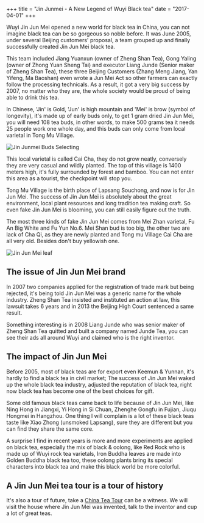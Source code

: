 +++
title = "Jin Junmei -  A New Legend of Wuyi Black tea"
date = "2017-04-01"
+++

Wuyi Jin Jun Mei opened a new world for black tea in China, you can not imagine black tea can be so gorgeous so noble before. It was June 2005, under several Beijing customers' proposal, a team grouped up and finally successfully created Jin Jun Mei black tea.

<!--more-->

This team included Jiang Yuanxun (owner of Zheng Shan Tea), Gong Yaling (owner of Zhong Yuan Sheng Tai) and executor Liang Junde (Senior maker of Zheng Shan Tea), these three Beijing Customers (Zhang Meng Jiang, Yan Yifeng, Ma Baoshan) even wrote a Jun Mei Act so other farmers can exactly follow the processing technicals. As a result, it got a very big success by 2007, no matter who they are, the whole society would be proud of being able to drink this tea. 

In Chinese, 'Jin' is Gold, 'Jun' is high mountain and 'Mei' is brow (symbol of longevity), it's made up of early buds only, to get 1 gram dried Jin Jun Mei, you will need 108 tea buds, in other words, to make 500 grams tea it needs 25 people work one whole day, and this buds can only come from local varietal in Tong Mu Village.

![Jin Junmei Buds Selecting][2]

This local varietal is called Cai Cha, they do not grow neatly, conversely they are very casual and wildly planted. The top of this village is 1400 meters high, it's fully surrounded by forest and bamboo. You can not enter this area as a tourist, the checkpoint will stop you.

Tong Mu Village is the birth place of Lapsang Souchong, and now is for Jin Jun Mei. The success of Jin Jun Mei is absolutely about the great environment, local plant resources and long tradition tea making craft. So even fake Jin Jun Mei is blooming, you can still easily figure out the truth.

The most three kinds of fake Jin Jun Mei comes from Mei Zhan varietal, Fu An Big White and Fu Yun No.6. Mei Shan bud is too big, the other two are lack of Cha Qi, as they are newly planted and Tong mu Village Cai Cha are all very old. Besides don't buy yellowish one.

![Jin Jun Mei leaf][1]

## The issue of Jin Jun Mei brand ##

In 2007 two companies applied for the registration of trade mark but being rejected, it's being told Jin Jun Mei was a generic name for the whole industry. Zheng Shan Tea insisted and instituted an action at law, this lawsuit takes 6 years and in 2013 the Beijing High Court sentenced a same result.

Something interesting is in 2008 Liang Junde who was senior maker of Zheng Shan Tea quitted and built a company named Junde Tea, you can see their ads all around Wuyi and claimed who is the right inventor.

## The impact of Jin Jun Mei ##

Before 2005, most of black teas are for export even Keemun & Yunnan, it's hardly to find a black tea in civil market; The success of Jin Jun Mei waked up the whole black tea industry, adjusted the reputation of black tea, right now black tea has become one of the best choices for gift. 

Some old famous black teas came back to life because of Jin Jun Mei, like Ning Hong in Jiangxi, Yi Hong in Si Chuan, Zhenghe Gongfu in Fujian, Jiuqu Hongmei in Hangzhou. One thing I will complain is a lot of these black teas taste like Xiao Zhong (unsmoked Lapsang), sure they are different but you can find they share the same core.

A surprise I find in recent years is more and more experiments are applied on black tea, especially the mix of black & oolong, like Red Rock who is made up of Wuyi rock tea varietals, Iron Buddha leaves are made into Golden Buddha black tea too, these oolong plants bring its special characters into black tea and make this black world be more colorful.

## A Jin Jun Mei tea tour is a tour of history ##

It's also a tour of future, take a [China Tea Tour](mailto:daniel@hongchinatea.com) can be a witness. We will visit the house where Jin Jun Mei was invented, talk to the inventor and cup a lot of great teas. 

 


  [1]: /img/jinjunmei-leaves.jpeg "Jin Jun Mei Classic Leaves"
  [2]: /img/jinjunmei-buds.jpeg "Selecting Jin Junmei Buds"
